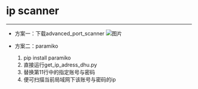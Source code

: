 #  ip scanner

---


- 方案一：下载advanced_port_scanner
  ![图片](https://user-images.githubusercontent.com/49506327/132463053-dd7aa13d-6803-4c4c-8990-108181710b2f.png)


- 方案二：paramiko

  1. pip install paramiko
  2. 直接运行get_ip_adress_dhu.py
  3. 替换第11行中的指定账号与密码
  4. 便可扫描当前局域网下该账号与密码的ip
